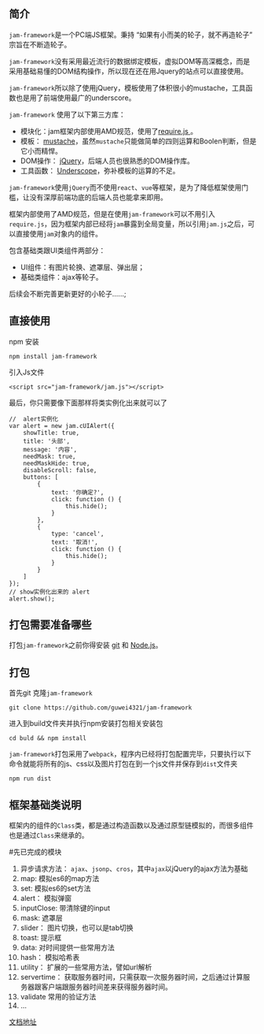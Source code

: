 



## 简介
`jam-framework`是一个PC端JS框架。秉持 “如果有小而美的轮子，就不再造轮子” 宗旨在不断造轮子。

`jam-framework`没有采用最近流行的数据绑定模板，虚拟DOM等高深概念，而是采用基础易懂的DOM结构操作，所以现在还在用Jquery的站点可以直接使用。

`jam-framework`所以除了使用jQuery，模板使用了体积很小的mustache，工具函数也是用了前端使用最广的underscore。


`jam-framework` 使用了以下第三方库：

*  模块化：jam框架内部使用AMD规范，使用了[require.js ](http://www.requirejs.org/)。
*  模板： [mustache](https://mustache.github.io/)，虽然`mustache`只能做简单的四则运算和Boolen判断，但是它小而精悍。
*  DOM操作： [jQuery](http://jquery.com/)，后端人员也很熟悉的DOM操作库。
*  工具函数： [Underscope](http://underscorejs.org/)，弥补模板的运算的不足。

`jam-framework`使用`jQuery`而不使用`react`、`vue`等框架，是为了降低框架使用门槛，让没有深厚前端功底的后端人员也能拿来即用。


框架内部使用了AMD规范，但是在使用`jam-framework`可以不用引入`require.js`，因为框架内部已经将`jam`暴露到全局变量，所以引用`jam.js`之后，可以直接使用`jam`对象内的组件。

包含基础类跟UI类组件两部分：
* UI组件：有图片轮换、遮罩层、弹出层；
* 基础类组件：ajax等轮子。

后续会不断完善更新更好的小轮子......;


## 直接使用

npm 安装

    npm install jam-framework

引入Js文件

    <script src="jam-framework/jam.js"></script>

最后，你只需要像下面那样将类实例化出来就可以了

    //  alert实例化
    var alert = new jam.cUIAlert({
        showTitle: true,
        title: '头部',
        message: '内容',
        needMask: true,
        needMaskHide: true,
        disableScroll: false,
        buttons: [
            {
                text: '你确定?',
                click: function () {
                    this.hide();
                }
            },
            {
                type: 'cancel',
                text: '取消!',
                click: function () {
                    this.hide();
                }
            }
        ]
    });
    // show实例化出来的 alert 
    alert.show();

## 打包需要准备哪些

打包`jam-framework`之前你得安装 [git](https://git-scm.com/downloads) 和 [ Node.js](https://nodejs.org/en/download/)。

## 打包

 首先git 克隆`jam-framework`

    git clone https://github.com/guwei4321/jam-framework

进入到build文件夹并执行npm安装打包相关安装包

    cd buld && npm install

`jam-framework`打包采用了`webpack`，程序内已经将打包配置完毕，只要执行以下命令就能将所有的js、css以及图片打包在到一个js文件并保存到`dist`文件夹

    npm run dist

## 框架基础类说明

框架内的组件的`Class`类，都是通过构造函数以及通过原型链模拟的，而很多组件也是通过`Class`来继承的。

#先已完成的模块

1. 异步请求方法： `ajax`、`jsonp`、`cros`，其中`ajax`以jQuery的ajax方法为基础
2. map: 模拟es6的map方法
3. set: 模拟es6的set方法
4. alert： 模拟弹窗
5. inputClose: 带清除键的input
6. mask: 遮罩层
7. slider： 图片切换，也可以是tab切换
8. toast: 提示框
9. data: 对时间提供一些常用方法
10. hash： 模拟哈希表
11. utility： 扩展的一些常用方法，譬如url解析
12. servertime： 获取服务器时间，只需获取一次服务器时间，之后通过计算服务器跟客户端跟服务器时间差来获得服务器时间。
13. validate 常用的验证方法
14. ...

[文档地址](https://guwei4321.github.io/jam-framework/)
